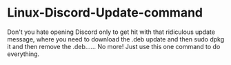 # Linux-Discord-Update-command
Don't you hate opening Discord only to get hit with that ridiculous update message, where you need to download the .deb update and then sudo dpkg it and then remove the .deb...... No more! Just use this one command to do everything.
